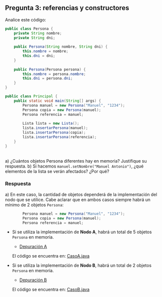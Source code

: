 ## Pregunta 3: referencias y constructores

Analice este código:

```java
public class Persona {
    private String nombre;
    private String dni;
    
    public Persona(String nombre, String dni) {
        this.nombre = nombre;
        this.dni = dni;
    }
    
    public Persona(Persona persona) {
        this.nombre = persona.nombre;
        this.dni = persona.dni;
    }
}

public class Principal {
    public static void main(String[] args) {
        Persona manuel = new Persona("Manuel", "1234");
        Persona copia = new Persona(manuel);
        Persona referencia = manuel;
        
        Lista lista = new Lista();
        lista.insertarPersona(manuel);
        lista.insertarPersona(copia);
        lista.insertarPersona(referencia);
    }
}
```

||
|-
a) ¿Cuántos objetos Persona diferentes hay en memoria? Justifique su respuesta.
b) Si hacemos `manuel.setNombre("Manuel Antonio")`, ¿qué elementos de la lista se verán afectados? ¿Por qué?

### Respuesta

a) En este caso, la cantidad de objetos dependerá de la implementación del nodo que se utilice. Cabe aclarar que en ambos casos siempre habrá un mínimo de 2 objetos `Persona`:

```java
        Persona manuel = new Persona("Manuel", "1234");
        Persona copia = new Persona(manuel);
        Persona referencia = manuel;
```

- Si se utiliza la implementación de **Nodo A**, habrá un total de 5 objetos `Persona` en memoria.

  - [Depuración A](../images/depuradorA.png)

  El código se encuentra en: [CasoA.java](./CasoA.java)

- Si se utiliza la implementación de **Nodo B**, habrá un total de 2 objetos `Persona` en memoria.

  - [Depuración B](../images/depuradorB.png)

  El código se encuentra en: [CasoB.java](./CasoB.java)

